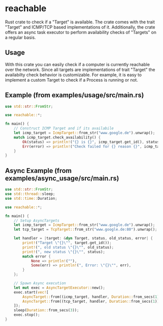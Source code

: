 # reachable

Rust crate to check if a "Target" is available. The crate comes with the trait
"Target" and ICMP/TCP based implementations of it. Additionally, the crate offers
an async task executor to perform availability checks of "Targets" on a regular basis.

## Usage

With this crate you can easily check if a computer is currently reachable over the network.
Since all targets are implementations of trait "Target" the availabilty check behavior is customizable.
For example, it is easy to implement a custom Target to check if a Process is
running or not.

## Example (from examples/usage/src/main.rs)

```rust
use std::str::FromStr;

use reachable::*;

fn main() {
    // Construct ICMP Target and if its availabile
    let icmp_target = IcmpTarget::from_str("www.google.de").unwrap();
    match icmp_target.check_availability() {
        Ok(status) => println!("{} is {}", icmp_target.get_id(), status),
        Err(error) => println!("Check failed for {} reason {}", icmp_target.get_id(), error),
    }
}
```

## Async Example (from examples/async_usage/src/main.rs)

```rust
use std::str::FromStr;
use std::thread::sleep;
use std::time::Duration;

use reachable::*;

fn main() {
    // Setup AsyncTargets
    let icmp_target = IcmpTarget::from_str("www.google.de").unwrap();
    let tcp_target = TcpTarget::from_str("www.google.de:80").unwrap();

    let handler = |target: &dyn Target, status, old_status, error| {
        print!("Target \"{}\"", target.get_id());
        print!(", old status \"{}\"", old_status);
        print!(", new status \"{}\"", status);
        match error {
            None => println!(""),
            Some(err) => println!(", Error: \"{}\"", err),
        }
    };

    // Spawn Async execution
    let mut exec = AsyncTargetExecutor::new();
    exec.start(vec![
        AsyncTarget::from((icmp_target, handler, Duration::from_secs(1))),
        AsyncTarget::from((tcp_target, handler, Duration::from_secs(1))),
    ]);
    sleep(Duration::from_secs(3));
    exec.stop();
}
```
